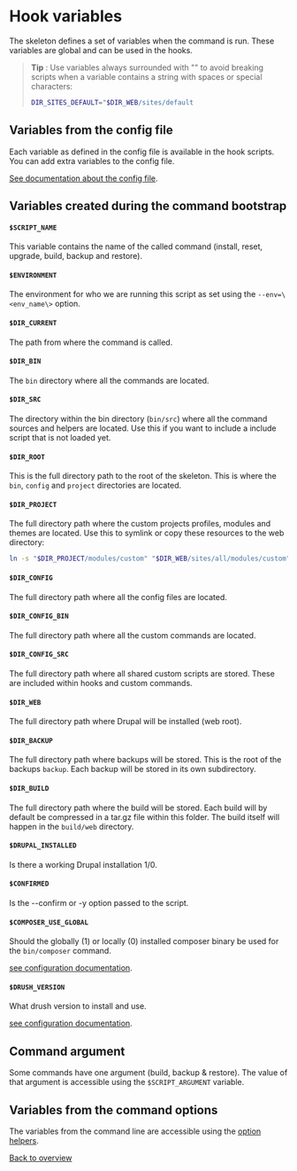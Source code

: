 # Hook variables
The skeleton defines a set of variables when the command is run. These variables
are global and can be used in the hooks.

> **Tip** : Use variables always surrounded with "" to avoid breaking scripts
> when a variable contains a string with spaces or special characters:
> ```bash
> DIR_SITES_DEFAULT="$DIR_WEB/sites/default
> ```

## Variables from the config file
Each variable as defined in the config file is available in the hook scripts.
You can add extra variables to the config file.

[See documentation about the config file][link-config-config].


## Variables created during the command bootstrap

#### `$SCRIPT_NAME`
This variable contains the name of the called command (install, reset, upgrade,
build, backup and restore).

#### `$ENVIRONMENT`
The environment for who we are running this script as set using the
`--env=\<env_name\>` option.

#### `$DIR_CURRENT`
The path from where the command is called.

#### `$DIR_BIN`
The `bin` directory where all the commands are located.

#### `$DIR_SRC`
The directory within the bin directory (`bin/src`) where all the command sources
and helpers are located. Use this if you want to include a include script that
is not loaded yet.

#### `$DIR_ROOT`
This is the full directory path to the root of the skeleton. This is where the
`bin`, `config` and `project` directories are located.

#### `$DIR_PROJECT`
The full directory path where the custom projects profiles, modules and themes
are located. Use this to symlink or copy these resources to the web directory:

```bash
ln -s "$DIR_PROJECT/modules/custom" "$DIR_WEB/sites/all/modules/custom"
```

#### `$DIR_CONFIG`
The full directory path where all the config files are located.

#### `$DIR_CONFIG_BIN`
The full directory path where all the custom commands are located.

#### `$DIR_CONFIG_SRC`
The full directory path where all shared custom scripts are stored. These are
included within hooks and custom commands.

#### `$DIR_WEB`
The full directory path where Drupal will be installed (web root).

#### `$DIR_BACKUP`
The full directory path where backups will be stored. This is the root of the
backups `backup`. Each backup will be stored in its own subdirectory.

#### `$DIR_BUILD`
The full directory path where the build will be stored. Each build will by
default be compressed in a tar.gz file within this folder. The build itself
will happen in the `build/web` directory.

#### `$DRUPAL_INSTALLED`
Is there a working Drupal installation 1/0.

#### `$CONFIRMED`
Is the --confirm or -y option passed to the script.

#### `$COMPOSER_USE_GLOBAL`
Should the globally (1) or locally (0) installed composer binary be used for the
`bin/composer` command.

[see configuration documentation][link-config-config-composer].

#### `$DRUSH_VERSION`
What drush version to install and use.

[see configuration documentation][link-config-config-drush-version].



## Command argument
Some commands have one argument (build, backup & restore). The value of that
argument is accessible using the `$SCRIPT_ARGUMENT` variable.



## Variables from the command options
The variables from the command line are accessible using the
[option helpers][link-hooks-helpers].



[Back to overview][link-overview]



[link-config-config]: config-config.md
[link-config-config-composer]: config-config.md#composer
[link-config-config-drush-version]: config-config.md#drush-version
[link-hooks-helpers]: hooks-helpers.md

[link-overview]: README.md
